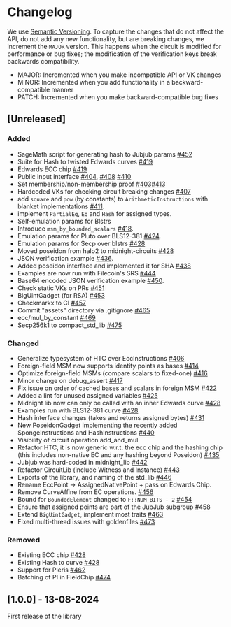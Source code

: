 # Changelog

We use [Semantic Versioning](https://semver.org/spec/v2.0.0.html). To capture
the changes that do not affect the API, do not add any new functionality, but
are breaking changes, we increment the `MAJOR` version. This happens when the
circuit is modified for performance or bug fixes; the modification of the
verification keys break backwards compatibility.

* MAJOR: Incremented when you make incompatible API or VK changes
* MINOR: Incremented when you add functionality in a backward-compatible manner
* PATCH: Incremented when you make backward-compatible bug fixes

## [Unreleased]

### Added
* SageMath script for generating hash to Jubjub params [#452](https://github.com/input-output-hk/midnight-circuits/pull/452)
* Suite for Hash to twisted Edwards curves [#419](https://github.com/input-output-hk/midnight-circuits/pull/419)
* Edwards ECC chip [#419](https://github.com/input-output-hk/midnight-circuits/pull/419)
* Public input interface [#404](https://github.com/input-output-hk/midnight-circuits/pull/404),
  [#408](https://github.com/input-output-hk/midnight-circuits/pull/408)
  [#410](https://github.com/input-output-hk/midnight-circuits/pull/410)
* Set membership/non-membership proof [#403](https://github.com/input-output-hk/midnight-circuits/pull/403)[#413](https://github.com/input-output-hk/midnight-circuits/pull/413)
* Hardcoded VKs for checking circuit breaking changes [#407](https://github.com/input-output-hk/midnight-circuits/pull/407)
* add `square` and `pow` (by constants) to `ArithmeticInstructions` with blanket implementations [#411](https://github.com/input-output-hk/midnight-circuits/pull/411).
* implement `PartialEq`, `Eq` and `Hash` for assigned types.
* Self-emulation params for Blstrs
* Introduce `msm_by_bounded_scalars` [#418](https://github.com/input-output-hk/midnight-circuits/pull/418).
* Emulation params for Pluto over BLS12-381 [#424](https://github.com/input-output-hk/midnight-circuits/pull/424).
* Emulation params for Secp over blstrs [#428](https://github.com/input-output-hk/midnight-circuits/pull/428)
* Moved poseidon from halo2 to midnight-circuits [#428](https://github.com/input-output-hk/midnight-circuits/pull/428)
* JSON verification example [#436](https://github.com/input-output-hk/midnight-circuits/pull/436).
* Added poseidon interface and implemented it for SHA [#438](https://github.com/input-output-hk/midnight-circuits/pull/438)
* Examples are now run with Filecoin's SRS [#444](https://github.com/input-output-hk/midnight-circuits/pull/444)
* Base64 encoded JSON verification example [#450](https://github.com/input-output-hk/midnight-circuits/pull/450).
* Check static VKs on PRs [#451](https://github.com/input-output-hk/midnight-circuits/pull/451)
* BigUintGadget (for RSA) [#453](https://github.com/input-output-hk/midnight-circuits/pull/453)
* Checkmarkx to CI [#457](https://github.com/input-output-hk/midnight-circuits/pull/457)
* Commit "assets" directory via .gitignore [#465](https://github.com/input-output-hk/midnight-circuits/pull/465)
* ecc/mul_by_constant [#469](https://github.com/input-output-hk/midnight-circuits/pull/469)
* Secp256k1 to compact_std_lib [#475](https://github.com/input-output-hk/midnight-circuits/pull/475)

### Changed
* Generalize typesystem of HTC over EccInstructions [#406](https://github.com/input-output-hk/midnight-circuits/pull/406)
* Foreign-field MSM now supports identity points as bases [#414](https://github.com/input-output-hk/midnight-circuits/pull/414)
* Optimize foreign-field MSMs (compare scalars to fixed-one) [#416](https://github.com/input-output-hk/midnight-circuits/pull/416)
* Minor change on debug_assert [#417](https://github.com/input-output-hk/midnight-circuits/pull/417)
* Fix issue on order of cached bases and scalars in foreign MSM [#422](https://github.com/input-output-hk/midnight-circuits/pull/422)
* Added a lint for unused assigned variables [#425](https://github.com/input-output-hk/midnight-circuits/pull/425)
* Midnight lib now can only be called with an inner Edwards curve [#428](https://github.com/input-output-hk/midnight-circuits/pull/428)
* Examples run with BLS12-381 curve [#428](https://github.com/input-output-hk/midnight-circuits/pull/428)
* Hash interface changes (takes and returns assigned bytes) [#431](https://github.com/input-output-hk/midnight-circuits/pull/431)
* New PoseidonGadget implementing the recently added SpongeInstructions and HashInstructions [#440](https://github.com/input-output-hk/midnight-circuits/pull/440)
* Visibility of circuit operation add_and_mul
* Refactor HTC, it is now generic w.r.t. the ecc chip and the hashing chip (this includes non-native EC and any hashing beyond Poseidon) [#435](https://github.com/input-output-hk/midnight-circuits/pull/435)
* Jubjub was hard-coded in midnight_lib [#442](https://github.com/input-output-hk/midnight-circuits/pull/442)
* Refactor CircuitLib (include Witness and Instance) [#443](https://github.com/input-output-hk/midnight-circuits/pull/443)
* Exports of the library, and naming of the std_lib [#446](https://github.com/input-output-hk/midnight-circuits/pull/446)
* Rename EccPoint -> AssignedNativePoint + pass on Edwards Chip.
* Remove CurveAffine from EC operations. [#456](https://github.com/input-output-hk/midnight-circuits/pull/456)
* Bound for `BoundedElement` changed to `F::NUM_BITS - 2` [#454](https://github.com/input-output-hk/midnight-circuits/pull/454)
* Ensure that assigned points are part of the JubJub subgroup [#458](https://github.com/input-output-hk/midnight-circuits/pull/458)
* Extend `BigUintGadget`, implement most traits [#463](https://github.com/input-output-hk/midnight-circuits/pull/463)
* Fixed multi-thread issues with goldenfiles [#473](https://github.com/input-output-hk/midnight-circuits/pull/473)

### Removed
* Existing ECC chip [#428](https://github.com/input-output-hk/midnight-circuits/pull/428)
* Existing Hash to curve [#428](https://github.com/input-output-hk/midnight-circuits/pull/428)
* Support for Pleris [#462](https://github.com/input-output-hk/midnight-circuits/pull/462)
* Batching of PI in FieldChip [#474](https://github.com/input-output-hk/midnight-circuits/pull/474)

## [1.0.0] - 13-08-2024

First release of the library
